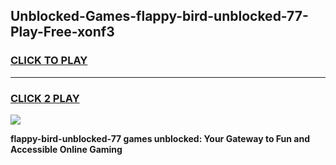 
## Unblocked-Games-flappy-bird-unblocked-77-Play-Free-xonf3
<h3>
<a href="https://premium76.site?title=flappy-bird-unblocked-77&ref=18A1">CLICK TO PLAY</a></h3>
<hr>

<h3>
<a href="https://premium76.site?title=flappy-bird-unblocked-77&ref=18A1">CLICK 2 PLAY</a>
  
</h3>

<a href="https://premium76.site?title=flappy-bird-unblocked-77&ref=18A1"><img src="https://clearcache.store/games.png"></a>


**flappy-bird-unblocked-77 games unblocked: Your Gateway to Fun and Accessible Online Gaming**

